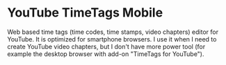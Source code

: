 # YouTube TimeTags Mobile
Web based time tags (time codes, time stamps, video chapters) editor for YouTube. It is optimized for smartphone browsers. I use it when I need to create 
YouTube video chapters, but I don't have more power tool (for example the desktop browser with add-on "TimeTags for YouTube").

